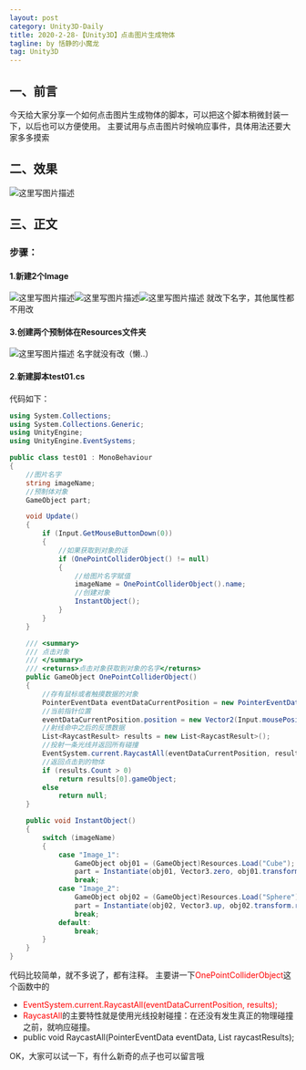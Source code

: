 ```yaml
---
layout: post
category: Unity3D-Daily
title: 2020-2-28-【Unity3D】点击图片生成物体
tagline: by 恬静的小魔龙
tag: Unity3D
---
```


## 一、前言
今天给大家分享一个如何点击图片生成物体的脚本，可以把这个脚本稍微封装一下，以后也可以方便使用。
主要试用与点击图片时候响应事件，具体用法还要大家多多摸索

## 二、效果
![这里写图片描述](https://img-blog.csdn.net/20180905145020989?watermark/2/text/aHR0cHM6Ly9ibG9nLmNzZG4ubmV0L3E3NjQ0MjQ1Njc=/font/5a6L5L2T/fontsize/400/fill/I0JBQkFCMA==/dissolve/70)


## 三、正文

### 步骤：
#### 1.新建2个Image
![这里写图片描述](https://img-blog.csdn.net/20180905145251542?watermark/2/text/aHR0cHM6Ly9ibG9nLmNzZG4ubmV0L3E3NjQ0MjQ1Njc=/font/5a6L5L2T/fontsize/400/fill/I0JBQkFCMA==/dissolve/70)![这里写图片描述](https://img-blog.csdn.net/20180905145256792?watermark/2/text/aHR0cHM6Ly9ibG9nLmNzZG4ubmV0L3E3NjQ0MjQ1Njc=/font/5a6L5L2T/fontsize/400/fill/I0JBQkFCMA==/dissolve/70)![这里写图片描述](https://img-blog.csdn.net/20180905145301873?watermark/2/text/aHR0cHM6Ly9ibG9nLmNzZG4ubmV0L3E3NjQ0MjQ1Njc=/font/5a6L5L2T/fontsize/400/fill/I0JBQkFCMA==/dissolve/70)
就改下名字，其他属性都不用改

#### 3.创建两个预制体在Resources文件夹
![这里写图片描述](https://img-blog.csdn.net/20180905145802772?watermark/2/text/aHR0cHM6Ly9ibG9nLmNzZG4ubmV0L3E3NjQ0MjQ1Njc=/font/5a6L5L2T/fontsize/400/fill/I0JBQkFCMA==/dissolve/70)
名字就没有改（懒..）


#### 2.新建脚本test01.cs

代码如下：

```csharp
using System.Collections;
using System.Collections.Generic;
using UnityEngine;
using UnityEngine.EventSystems;

public class test01 : MonoBehaviour
{
    //图片名字
    string imageName;
    //预制体对象
    GameObject part;

    void Update()
    {
        if (Input.GetMouseButtonDown(0))
        {
            //如果获取到对象的话
            if (OnePointColliderObject() != null)
            {
                //给图片名字赋值
                imageName = OnePointColliderObject().name;
                //创建对象
                InstantObject();
            }
        }
    }

    /// <summary>
    /// 点击对象
    /// </summary>
    /// <returns>点击对象获取到对象的名字</returns>
    public GameObject OnePointColliderObject()
    {
        //存有鼠标或者触摸数据的对象
        PointerEventData eventDataCurrentPosition = new PointerEventData(EventSystem.current);
        //当前指针位置
        eventDataCurrentPosition.position = new Vector2(Input.mousePosition.x, Input.mousePosition.y);
        //射线命中之后的反馈数据
        List<RaycastResult> results = new List<RaycastResult>();
        //投射一条光线并返回所有碰撞
        EventSystem.current.RaycastAll(eventDataCurrentPosition, results);
        //返回点击到的物体
        if (results.Count > 0)
            return results[0].gameObject;
        else
            return null;
    }

    public void InstantObject()
    {
        switch (imageName)
        {
            case "Image_1":
                GameObject obj01 = (GameObject)Resources.Load("Cube");
                part = Instantiate(obj01, Vector3.zero, obj01.transform.rotation);
                break;
            case "Image_2":
                GameObject obj02 = (GameObject)Resources.Load("Sphere");
                part = Instantiate(obj02, Vector3.up, obj02.transform.rotation);
                break;
            default:
                break;
        }
    }
}


```

代码比较简单，就不多说了，都有注释。
主要讲一下<font color="red">OnePointColliderObject</font>这个函数中的

- <font color="red">EventSystem.current.RaycastAll(eventDataCurrentPosition, results);</font>
- <font color="red">RaycastAll</font>的主要特性就是使用光线投射碰撞：在还没有发生真正的物理碰撞之前，就响应碰撞。
- public void RaycastAll(PointerEventData eventData, List<RaycastResult> raycastResults);


OK，大家可以试一下，有什么新奇的点子也可以留言哦
